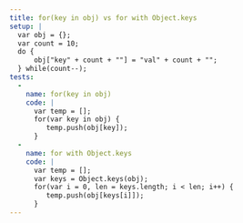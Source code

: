 ```yaml
---
title: for(key in obj) vs for with Object.keys
setup: |
  var obj = {};
  var count = 10;
  do {
      obj["key" + count + ""] = "val" + count + "";
  } while(count--);
tests:
  -
    name: for(key in obj)
    code: |
      var temp = [];
      for(var key in obj) {
         temp.push(obj[key]);
      }
  -
    name: for with Object.keys
    code: |
      var temp = [];
      var keys = Object.keys(obj);
      for(var i = 0, len = keys.length; i < len; i++) {
         temp.push(obj[keys[i]]);
      }
---
```


